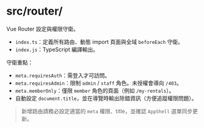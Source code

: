 # src/router/

Vue Router 設定與權限守衛。

- `index.ts`：定義所有路由、動態 import 頁面與全域 `beforeEach` 守衛。
- `index.js`：TypeScript 編譯輸出。

守衛重點：
- `meta.requiresAuth`：需登入才可訪問。
- `meta.requiresAdmin`：限制 `admin` / `staff` 角色。未授權會導向 `/403`。
- `meta.memberOnly`：僅限 `member` 角色的頁面（例如 `/my-rentals`）。
- 自動設定 `document.title`，並在導覽時輸出除錯資訊（方便追蹤權限問題）。

> 新增路由請務必設定適當的 `meta` 權限、title，並確認 `AppShell` 選單同步更新。
